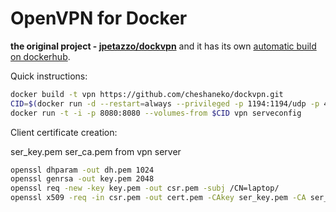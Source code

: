 # OpenVPN for Docker

**the original project - [jpetazzo/dockvpn](https://github.com/jpetazzo/dockvpn)** and it has its own [automatic build on dockerhub](https://hub.docker.com/r/jpetazzo/dockvpn/). 

 
Quick instructions:

```bash
docker build -t vpn https://github.com/cheshaneko/dockvpn.git
CID=$(docker run -d --restart=always --privileged -p 1194:1194/udp -p 444:444/tcp vpn)
docker run -t -i -p 8080:8080 --volumes-from $CID vpn serveconfig
```

Client certificate creation:

ser_key.pem  ser_ca.pem from vpn server

```bash
openssl dhparam -out dh.pem 1024
openssl genrsa -out key.pem 2048
openssl req -new -key key.pem -out csr.pem -subj /CN=laptop/
openssl x509 -req -in csr.pem -out cert.pem -CAkey ser_key.pem -CA ser_ca.pem -CAcreateserial -days 24855
```
